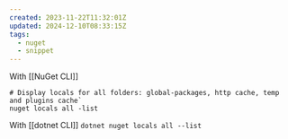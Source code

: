 ```yaml
---
created: 2023-11-22T11:32:01Z
updated: 2024-12-10T08:33:15Z
tags:
  - nuget
  - snippet
---
```

With [[NuGet CLI]]
```
# Display locals for all folders: global-packages, http cache, temp and plugins cache`
nuget locals all -list
```

With [[dotnet CLI]]
`dotnet nuget locals all --list`